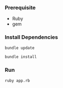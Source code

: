 ### Prerequisite
- Ruby
- gem

### Install Dependencies

```bash
bundle update
```

```bash
bundle install
```

### Run
```bash
ruby app.rb
```